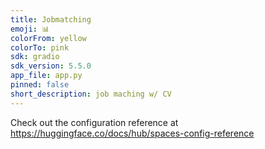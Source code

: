 ```yaml
---
title: Jobmatching
emoji: 📊
colorFrom: yellow
colorTo: pink
sdk: gradio
sdk_version: 5.5.0
app_file: app.py
pinned: false
short_description: job maching w/ CV
---
```


Check out the configuration reference at https://huggingface.co/docs/hub/spaces-config-reference
